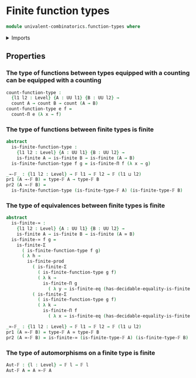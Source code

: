 # Finite function types

```agda
module univalent-combinatorics.function-types where
```

<details><summary>Imports</summary>

```agda
open import foundation.dependent-pair-types
open import foundation.equivalences
open import foundation.universe-levels
open import univalent-combinatorics.cartesian-product-types
open import univalent-combinatorics.counting
open import univalent-combinatorics.dependent-function-types
open import univalent-combinatorics.dependent-sum-finite-types
open import univalent-combinatorics.equality-finite-types
open import univalent-combinatorics.finite-types
```

</details>

## Properties

### The type of functions between types equipped with a counting can be equipped with a counting

```agda
count-function-type :
  {l1 l2 : Level} {A : UU l1} {B : UU l2} →
  count A → count B → count (A → B)
count-function-type e f =
  count-Π e (λ x → f)
```

### The type of functions between finite types is finite

```agda
abstract
  is-finite-function-type :
    {l1 l2 : Level} {A : UU l1} {B : UU l2} →
    is-finite A → is-finite B → is-finite (A → B)
  is-finite-function-type f g = is-finite-Π f (λ x → g)

_→-𝔽_ : {l1 l2 : Level} → 𝔽 l1 → 𝔽 l2 → 𝔽 (l1 ⊔ l2)
pr1 (A →-𝔽 B) = type-𝔽 A → type-𝔽 B
pr2 (A →-𝔽 B) =
  is-finite-function-type (is-finite-type-𝔽 A) (is-finite-type-𝔽 B)
```

### The type of equivalences between finite types is finite

```agda
abstract
  is-finite-≃ :
    {l1 l2 : Level} {A : UU l1} {B : UU l2} →
    is-finite A → is-finite B → is-finite (A ≃ B)
  is-finite-≃ f g =
    is-finite-Σ
      ( is-finite-function-type f g)
      ( λ h →
        is-finite-prod
          ( is-finite-Σ
            ( is-finite-function-type g f)
            ( λ k →
              is-finite-Π g
                ( λ y → is-finite-eq (has-decidable-equality-is-finite g))))
          ( is-finite-Σ
            ( is-finite-function-type g f)
            ( λ k →
              is-finite-Π f
                ( λ x → is-finite-eq (has-decidable-equality-is-finite f)))))

_≃-𝔽_ : {l1 l2 : Level} → 𝔽 l1 → 𝔽 l2 → 𝔽 (l1 ⊔ l2)
pr1 (A ≃-𝔽 B) = type-𝔽 A ≃ type-𝔽 B
pr2 (A ≃-𝔽 B) = is-finite-≃ (is-finite-type-𝔽 A) (is-finite-type-𝔽 B)
```

### The type of automorphisms on a finite type is finite

```agda
Aut-𝔽 : {l : Level} → 𝔽 l → 𝔽 l
Aut-𝔽 A = A ≃-𝔽 A
```
